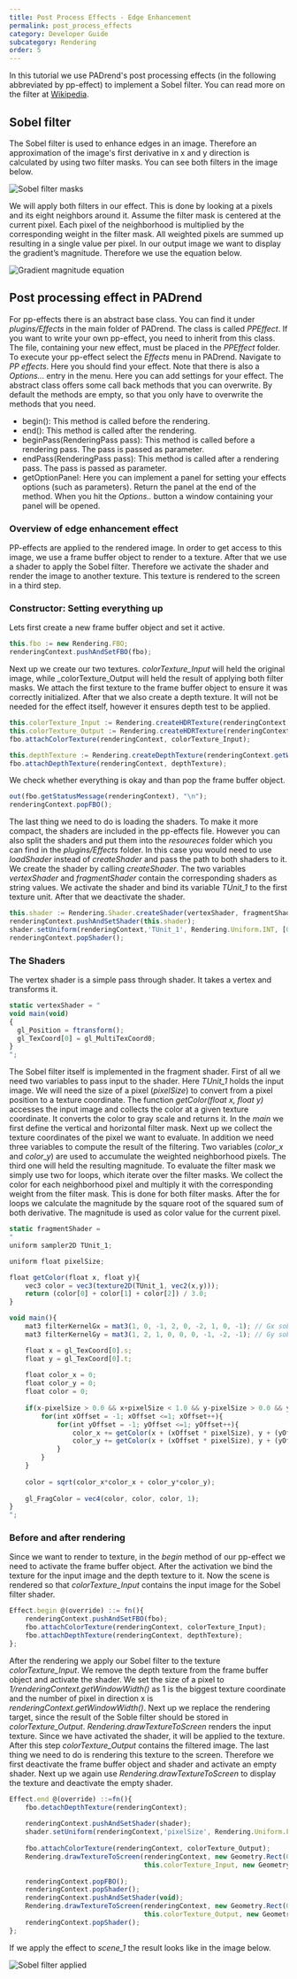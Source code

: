 ```yaml
---
title: Post Process Effects - Edge Enhancement
permalink: post_process_effects
category: Developer Guide
subcategory: Rendering
order: 5
---
```

<!------------------------------------------------------------------------------------------------
This work is licensed under the Creative Commons Attribution-ShareAlike 4.0 International License.
 To view a copy of this license, visit http://creativecommons.org/licenses/by-sa/4.0/.
 Author: Florian Pieper (fpieper@mail.uni-paderborn.de)
 PADrend Version 1.0.0
------------------------------------------------------------------------------------------------->

In this tutorial we use PADrend's post processing effects (in the following abbreviated by pp-effect) to implement a Sobel filter.
You can read more on the filter at [Wikipedia](https://en.wikipedia.org/wiki/Sobel_operator).

## Sobel filter
The Sobel filter is used to enhance edges in an image.
Therefore an approximation of the image's first derivative in x and y direction is calculated by using two filter masks.
You can see both filters in the image below.

![Sobel filter masks](sobel.png)

We will apply both filters in our effect.
This is done by looking at a pixels and its eight neighbors around it.
Assume the filter mask is centered at the current pixel.
Each pixel of the neighborhood is multiplied by the corresponding weight in the filter mask.
All weighted pixels are summed up resulting in a single value per pixel.
In our output image we want to display the gradient’s magnitude.
Therefore we use the equation below.

![Gradient magnitude equation](gradient_magnitude.png)


## Post processing effect in PADrend
For pp-effects there is an abstract base class.
You can find it under _plugins/Effects_ in the main folder of PADrend.
The class is called _PPEffect_.
If you want to write your own pp-effect, you need to inherit from this class.
The file, containing your new effect, must be placed in the _PPEffect_ folder.
To execute your pp-effect select the _Effects_ menu in PADrend.
Navigate to _PP effects_.
Here you should find your effect.
Note that there is also a _Options..._ entry in the menu.
Here you can add settings for your effect.
The abstract class offers some call back methods that you can overwrite.
By default the methods are empty, so that you only have to overwrite the methods that you need.

* begin(): This method is called before the rendering.
* end(): This method is called after the rendering.
* beginPass(RenderingPass pass): This method is called before a rendering pass. The pass is passed as parameter.
* endPass(RenderingPass pass): This method is called after a rendering pass. The pass is passed as parameter.
* getOptionPanel: Here you can implement a panel for setting your effects options (such as parameters). Return the panel at the end of the method. When you hit the _Options.._ button a window containing your panel will be opened.

### Overview of edge enhancement effect
PP-effects are applied to the rendered image.
In order to get access to this image, we use a frame buffer object to render to a texture.
After that we use a shader to apply the Sobel filter.
Therefore we activate the shader and render the image to another texture.
This texture is rendered to the screen in a third step.

### Constructor: Setting everything up
Lets first create a new frame buffer object and set it active.

<!---INCLUDE src=SobelFilter.escript, start=62, end=63--->
<!---BEGINN_CODESECTION--->
<!---Automaticly generated section. Do not edit!!!--->
```js
this.fbo := new Rendering.FBO;
renderingContext.pushAndSetFBO(fbo);
```
<!---END_CODESECTION--->

Next up we create our two textures.
_colorTexture_Input_ will held the original image, while _colorTexture_Output will held the result of applying both filter masks.
We attach the first texture to the frame buffer object to ensure it was correctly initialized.
After that we also create a depth texture.
It will not be needed for the effect itself, however it ensures depth test to be applied.

<!---INCLUDE src=SobelFilter.escript, start=65, end=70--->
<!---BEGINN_CODESECTION--->
<!---Automaticly generated section. Do not edit!!!--->
```js
this.colorTexture_Input := Rendering.createHDRTexture(renderingContext.getWindowWidth(), renderingContext.getWindowHeight(), true);
this.colorTexture_Output := Rendering.createHDRTexture(renderingContext.getWindowWidth(), renderingContext.getWindowHeight(), true);
fbo.attachColorTexture(renderingContext, colorTexture_Input);

this.depthTexture := Rendering.createDepthTexture(renderingContext.getWindowWidth(), renderingContext.getWindowHeight());
fbo.attachDepthTexture(renderingContext, depthTexture);
```
<!---END_CODESECTION--->

We check whether everything is okay and than pop the frame buffer object.

<!---INCLUDE src=SobelFilter.escript, start=72, end=73--->
<!---BEGINN_CODESECTION--->
<!---Automaticly generated section. Do not edit!!!--->
```js
out(fbo.getStatusMessage(renderingContext), "\n");
renderingContext.popFBO();
```
<!---END_CODESECTION--->

The last thing we need to do is loading the shaders.
To make it more compact, the shaders are included in the pp-effects file.
However you can also split the shaders and put them into the _resoureces_ folder which you can find in the _plugins/Effects_ folder.
In this case you would need to use _loadShader_ instead of _createShader_ and pass the path to both shaders to it.
We create the shader by calling _createShader_.
The two variables _vertexShader_ and _fragmentShader_ contain the corresponding shaders as string values.
We activate the shader and bind its variable _TUnit_1_ to the first texture unit.
After that we deactivate the shader.

<!---INCLUDE src=SobelFilter.escript, start=75, end=78--->
<!---BEGINN_CODESECTION--->
<!---Automaticly generated section. Do not edit!!!--->
```js
this.shader := Rendering.Shader.createShader(vertexShader, fragmentShader);
renderingContext.pushAndSetShader(this.shader);
shader.setUniform(renderingContext,'TUnit_1', Rendering.Uniform.INT, [0]) ;
renderingContext.popShader();
```
<!---END_CODESECTION--->

### The Shaders
The vertex shader is a simple pass through shader.
It takes a vertex and transforms it.

<!---INCLUDE src=SobelFilter.escript, start=14, end=20--->
<!---BEGINN_CODESECTION--->
<!---Automaticly generated section. Do not edit!!!--->
```js
static vertexShader = "
void main(void)
{
  gl_Position = ftransform();
  gl_TexCoord[0] = gl_MultiTexCoord0;
}
";
```
<!---END_CODESECTION--->

The Sobel filter itself is implemented in the fragment shader.
First of all we need two variables to pass input to the shader.
Here _TUnit_1_ holds the input image.
We will need the size of a pixel (_pixelSize_) to convert from a pixel position to a texture coordinate.
The function _getColor(float x, float y)_ accesses the input image and collects the color at a given texture coordinate.
It converts the color to gray scale and returns it.
In the _main_ we first define the vertical and horizontal filter mask.
Next up we collect the texture coordinates of the pixel we want to evaluate.
In addition we need three variables to compute the result of the filtering.
Two variables (_color_x_ and _color_y_) are used to accumulate the weighted neighborhood pixels.
The third one will held the resulting magnitude.
To evaluate the filter mask we simply use two for loops, which iterate over the filter masks.
We collect the color for each neighborhood pixel and multiply it with the corresponding weight from the filter mask.
This is done for both filter masks.
After the for loops we calculate the magnitude by the square root of the squared sum of both derivative.
The magnitude is used as color value for the current pixel.

<!---INCLUDE src=SobelFilter.escript, start=22, end=57--->
<!---BEGINN_CODESECTION--->
<!---Automaticly generated section. Do not edit!!!--->
```js
static fragmentShader = 
"
uniform sampler2D TUnit_1;

uniform float pixelSize;

float getColor(float x, float y){
    vec3 color = vec3(texture2D(TUnit_1, vec2(x,y)));
    return (color[0] + color[1] + color[2]) / 3.0;
}

void main(){
    mat3 filterKernelGx = mat3(1, 0, -1, 2, 0, -2, 1, 0, -1); // Gx sobel filter mask
    mat3 filterKernelGy = mat3(1, 2, 1, 0, 0, 0, -1, -2, -1); // Gy sobel filter mask

    float x = gl_TexCoord[0].s;
    float y = gl_TexCoord[0].t;
    
    float color_x = 0;
    float color_y = 0;
    float color = 0;
    
    if(x-pixelSize > 0.0 && x+pixelSize < 1.0 && y-pixelSize > 0.0 && y+pixelSize < 1.0){
        for(int xOffset = -1; xOffset <=1; xOffset++){
            for(int yOffset = -1; yOffset <=1; yOffset++){
                color_x += getColor(x + (xOffset * pixelSize), y + (yOffset * pixelSize)) * filterKernelGx[xOffset + 1][yOffset + 1];
                color_y += getColor(x + (xOffset * pixelSize), y + (yOffset * pixelSize)) * filterKernelGy[xOffset + 1][yOffset + 1];
            }
        }
    }
    
    color = sqrt(color_x*color_x + color_y*color_y);
    
    gl_FragColor = vec4(color, color, color, 1);
}
";
```
<!---END_CODESECTION--->

### Before and after rendering
Since we want to render to texture, in the _begin_ method of our pp-effect we need to activate the frame buffer object.
After the activation we bind the texture for the input image and the depth texture to it.
Now the scene is rendered so that _colorTexture_Input_ contains the input image for the Sobel filter shader.

<!---INCLUDE src=SobelFilter.escript, start=82, end=86--->
<!---BEGINN_CODESECTION--->
<!---Automaticly generated section. Do not edit!!!--->
```js
Effect.begin @(override) ::= fn(){
    renderingContext.pushAndSetFBO(fbo);
    fbo.attachColorTexture(renderingContext, colorTexture_Input);
    fbo.attachDepthTexture(renderingContext, depthTexture);
};
```
<!---END_CODESECTION--->

After the rendering we apply our Sobel filter to the texture _colorTexture_Input_.
We remove the depth texture from the frame buffer object and activate the shader.
We set the size of a pixel to _1/renderingContext.getWindowWidth()_ as 1 is the biggest texture coordinate and the number of pixel in direction x is _renderingContext.getWindowWidth()_.
Next up we replace the rendering target, since the result of the Soble filter should be stored in _colorTexture_Output_.
_Rendering.drawTextureToScreen_ renders the input texture.
Since we have activated the shader, it will be applied to the texture.
After this step _colorTexture_Output_ contains the filtered image.
The last thing we need to do is rendering this texture to the screen.
Therefore we first deactivate the frame buffer object and shader and activate an empty shader.
Next up we again use _Rendering.drawTextureToScreen_ to display the texture and deactivate the empty shader.

<!---INCLUDE src=SobelFilter.escript, start=89, end=105--->
<!---BEGINN_CODESECTION--->
<!---Automaticly generated section. Do not edit!!!--->
```js
Effect.end @(override) ::=fn(){
    fbo.detachDepthTexture(renderingContext);
    
    renderingContext.pushAndSetShader(shader);
    shader.setUniform(renderingContext,'pixelSize', Rendering.Uniform.FLOAT, [1.0/renderingContext.getWindowWidth()]) ;
    
    fbo.attachColorTexture(renderingContext, colorTexture_Output);
    Rendering.drawTextureToScreen(renderingContext, new Geometry.Rect(0,0,renderingContext.getWindowWidth(), renderingContext.getWindowHeight()),
                                  this.colorTexture_Input, new Geometry.Rect(0,0,1,1));
    
    renderingContext.popFBO();
    renderingContext.popShader();
    renderingContext.pushAndSetShader(void);
    Rendering.drawTextureToScreen(renderingContext, new Geometry.Rect(0,0,renderingContext.getWindowWidth(), renderingContext.getWindowHeight()),
                                  this.colorTexture_Output, new Geometry.Rect(0,0,1,1));
    renderingContext.popShader();
};
```
<!---END_CODESECTION--->

If we apply the effect to _scene_1_ the result looks like in the image below.

![Sobel filter applied](filtered_image.png)


